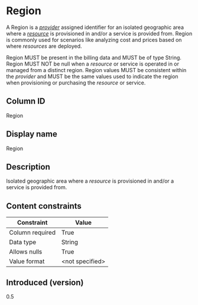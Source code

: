 # Region

A Region is a [*provider*](#glossary:provider) assigned identifier for an isolated geographic area where a [*resource*](#glossary:resource) is provisioned in and/or a service is provided from. Region is commonly used for scenarios like analyzing cost and prices based on where *resources* are deployed.

Region MUST be present in the billing data and MUST be of type String. Region MUST NOT be null when a *resource* or service is operated in or managed from a distinct region. Region values MUST be consistent within the *provider* and MUST be the same values used to indicate the region when provisioning or purchasing the *resource* or service.

## Column ID

Region

## Display name

Region

## Description

Isolated geographic area where a *resource* is provisioned in and/or a service is provided from.

## Content constraints

| Constraint      | Value           |
|-----------------|-----------------|
| Column required | True            |
| Data type       | String          |
| Allows nulls    | True            |
| Value format    | \<not specified> |

## Introduced (version)

0.5
